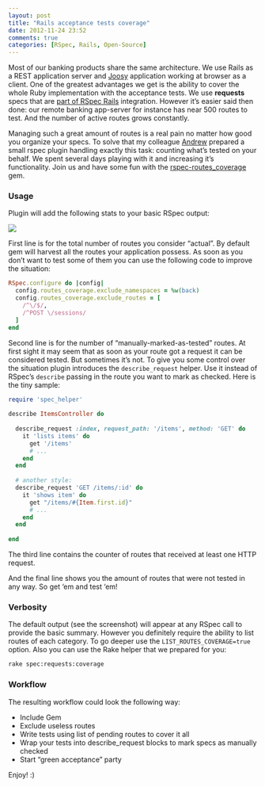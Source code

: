```yaml
---
layout: post
title: "Rails acceptance tests coverage"
date: 2012-11-24 23:52
comments: true
categories: [RSpec, Rails, Open-Source]
---
```


Most of our banking products share the same architecture. We use Rails as a REST application server and [Joosy](http://www.joosy.ws) application working at browser as a client. One of the greatest advantages we get is the ability to cover the whole Ruby implementation with the acceptance tests. We use **requests** specs that are [part of RSpec Rails](https://github.com/rspec/rspec-rails#request-specs) integration. However it’s easier said then done: our remote banking app-server for instance has near 500 routes to test. And the number of active routes grows constantly.

Managing such a great amount of routes is a real pain no matter how good you organize your specs. To solve that my colleague [Andrew](http://twitter.com/ImGearHead) prepared a small rspec plugin handling exactly this task: counting what’s tested on your behalf.  We spent several days playing with it and increasing it’s functionality. Join us and have some fun with the [rspec-routes_coverage](https://github.com/inossidabile/rspec-routes_coverage) gem.

### Usage

Plugin will add the following stats to your basic RSpec output:

![](http://f.cl.ly/items/3F0G0l1J250j0a392m1O/rspec.png)

<!-- more -->

First line is for the total number of routes you consider “actual”. By default gem will harvest all the routes your application possess. As soon as you don’t want to test some of them you can use the following code to improve the situation:

```ruby
RSpec.configure do |config|
  config.routes_coverage.exclude_namespaces = %w(back)
  config.routes_coverage.exclude_routes = [
    /^\/$/,
    /^POST \/sessions/
  ]
end
```

Second line is for the number of “manually-marked-as-tested” routes. At first sight it may seem that as soon as your route got a request it can be considered tested. But sometimes it’s not. To give you some control over the situation plugin introduces the `describe_request` helper. Use it instead of RSpec’s `describe` passing in the route you want to mark as checked. Here is the tiny sample:

```ruby
require 'spec_helper'
 
describe ItemsController do
 
  describe_request :index, request_path: '/items', method: 'GET' do
    it 'lists items' do
      get '/items'
      # ...
    end
  end
 
  # another style:
  describe_request 'GET /items/:id' do
    it 'shows item' do
      get "/items/#{Item.first.id}"
      # ...
    end
  end
 
end
```

The third line contains the counter of routes that received at least one HTTP request.

And the final line shows you the amount of routes that were not tested in any way. So get ‘em and test ‘em!

### Verbosity

The default output (see the screenshot) will appear at any RSpec call to provide the basic summary. However you definitely require the ability to list routes of each category. To go deeper use the `LIST_ROUTES_COVERAGE=true` option. Also you can use the Rake helper that we prepared for you:

```sh
rake spec:requests:coverage
```

### Workflow

The resulting workflow could look the following way:

* Include Gem
* Exclude useless routes
* Write tests using list of pending routes to cover it all
* Wrap your tests into describe_request blocks to mark specs as manually checked
* Start “green acceptance” party

Enjoy! :)